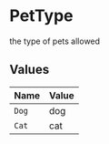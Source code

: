 # PetType

the type of pets allowed


## Values

| Name  | Value |
| ----- | ----- |
| `Dog` | dog   |
| `Cat` | cat   |